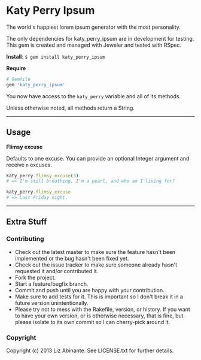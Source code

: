 # Katy Perry Ipsum

The world's happiest lorem ipsum generator with the most personality.

The only dependencies for katy_perry_ipsum are in development for testing. This gem is created and managed with Jeweler and tested with RSpec.

**Install**: ```$ gem install katy_perry_ipsum```

**Require**

```ruby
# Gemfile
gem 'katy_perry_ipsum'
```

You now have access to the ```katy_perry``` variable and all of its methods.

Unless otherwise noted, all methods return a String.

---

## Usage

**Flimsy excuse**

Defaults to one excuse. You can provide an optional Integer argument and receive ```n``` excuses.

```ruby
katy_perry.flimsy_excuse(3)
# => I'm still breathing, I'm a pearl, and who am I living for?

katy_perry.flimsy_excuse
# => Last Friday night.
```

---

## Extra Stuff

### Contributing

* Check out the latest master to make sure the feature hasn't been implemented or the bug hasn't been fixed yet.
* Check out the issue tracker to make sure someone already hasn't requested it and/or contributed it.
* Fork the project.
* Start a feature/bugfix branch.
* Commit and push until you are happy with your contribution.
* Make sure to add tests for it. This is important so I don't break it in a future version unintentionally.
* Please try not to mess with the Rakefile, version, or history. If you want to have your own version, or is otherwise necessary, that is fine, but please isolate to its own commit so I can cherry-pick around it.

### Copyright

Copyright (c) 2013 Liz Abinante. See LICENSE.txt for
further details.
